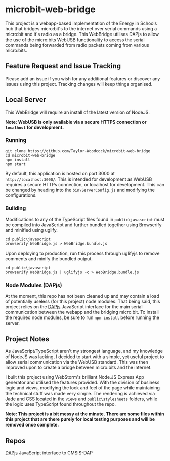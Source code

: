 # microbit-web-bridge
This project is a webapp-based implementation of the Energy in Schools hub that bridges micro:bit's to the internet over serial commands using a micro:bit and it's radio as a bridge. This WebBridge utilises DAPjs to allow the use of the micro:bits WebUSB functionality to access the serial commands being forwarded from radio packets coming from various micro:bits.

## Feature Request and Issue Tracking
Please add an issue if you wish for any additional features or discover any issues using this project. Tracking changes will keep things organised.

## Local Server
This WebBridge will require an install of the latest version of NodeJS.

**Note: WebUSB is only available via a secure HTTPS connection or ``localhost`` for development.**

### Running

```
git clone https://github.com/Taylor-Woodcock/microbit-web-bridge
cd microbit-web-bridge
npm install
npm start
```

By default, this application is hosted on port 3000 at ``http://localhost:3000/``. This is intended for development as WebUSB requires a secure HTTPs connection, or localhost for development.
This can be changed by heading into the ``bin\ServerConfig.js`` and modifying the configurations.

### Building
Modifications to any of the TypeScript files found in ``public\javascript`` must be compiled into JavaScript and further bundled together using Browserify and minified using uglify.

```
cd public\javascript
browserify WebBridge.js > WebBridge.bundle.js
```

Upon deploying to production, run this process through uglifyjs to remove comments and minify the bundled output.

```
cd public\javascript
browserify WebBridge.js | uglifyjs -c > WebBridge.bundle.js
```

### Node Modules (DAPjs)
At the moment, this repo has not been cleaned up and may contain a load of potentially useless (for this project) node modules.
That being said, this project relies on the [DAPjs](https://github.com/ARMmbed/dapjs) JavaScript interface for the main serial communication between the webapp and the bridging micro:bit.
To install the required node modules, be sure to run ``npm install`` before running the server.

## Project Notes
As JavaScript/TypeScript aren't my strongest language, and my knowledge of NodeJS was lacking, I decided to start with a simple, yet useful project to allow serial communication via the WebUSB standard. This was then improved upon to create a bridge between micro:bits and the internet.

I built this project using WebStorm's brilliant Node.JS Express App generator and utilised the features provided. With the division of business logic and views, modifying the look and feel of the page while maintaining the technical stuff was made very simple. The rendering is achieved via Jade and CSS located in the ``views`` and ``public\stylesheets`` folders, while the logic uses TypeScript found throughout the repo.

**Note: This project is a bit messy at the minute. There are some files within this project that are there purely for local testing purposes and will be removed once complete.**

## Repos
[DAPjs](https://github.com/ARMmbed/dapjs) JavaScript interface to CMSIS-DAP
